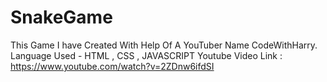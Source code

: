 # SnakeGame
This Game I have Created With Help Of A YouTuber Name CodeWithHarry. Language Used - HTML , CSS , JAVASCRIPT
Youtube Video Link : https://www.youtube.com/watch?v=2ZDnw6ifdSI

